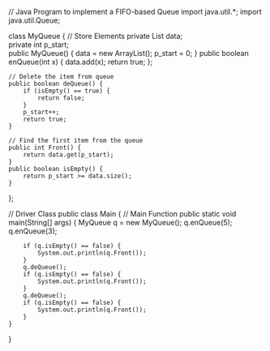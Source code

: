 // Java Program to implement a FIFO-based Queue 
import java.util.*; 
import java.util.Queue; 

class MyQueue { 
	// Store Elements 
	private List<Integer> data;		 
	private int p_start;			 
	public MyQueue() { 
		data = new ArrayList<Integer>(); 
		p_start = 0; 
	} 
	public boolean enQueue(int x) { 
		data.add(x); 
		return true; 
	};	 
	
	// Delete the item from queue 
	public boolean deQueue() { 
		if (isEmpty() == true) { 
			return false; 
		} 
		p_start++; 
		return true; 
	} 
	
	// Find the first item from the queue 
	public int Front() { 
		return data.get(p_start); 
	} 
	public boolean isEmpty() { 
		return p_start >= data.size(); 
	}	 
}; 

// Driver Class 
public class Main { 
	// Main Function 
	public static void main(String[] args) { 
		MyQueue q = new MyQueue(); 
		q.enQueue(5); 
		q.enQueue(3); 
		
		if (q.isEmpty() == false) { 
			System.out.println(q.Front()); 
		} 
		q.deQueue(); 
		if (q.isEmpty() == false) { 
			System.out.println(q.Front()); 
		} 
		q.deQueue(); 
		if (q.isEmpty() == false) { 
			System.out.println(q.Front()); 
		} 
	} 
}

